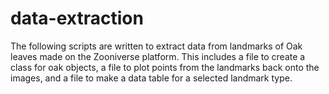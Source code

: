 # data-extraction
The following scripts are written to extract data from landmarks of Oak leaves made on the Zooniverse platform. This includes a file to create a class for oak objects, a file to plot points from the landmarks back onto the images, and a file to make a data table for a selected landmark type.
